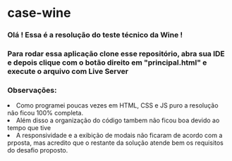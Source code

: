 # case-wine

### Olá ! Essa é a resolução do teste técnico da Wine ! 
### Para rodar essa aplicação clone esse repositório, abra sua IDE e depois clique com o botão direito em "principal.html" e execute o arquivo com Live Server

### Observações:

<li>Como programei poucas vezes em HTML, CSS e JS puro a resolução não ficou 100% completa. </li>
<li> Além disso a organização do código tambem não ficou boa devido ao tempo que tive </li>
<li> A responsividade e a exibição de modais não ficaram de acordo com a prposta, mas acredito que o restante da solução atende bem os requisitos do desafio proposto. </li>
